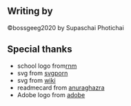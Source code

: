 ## Writing by <br>
©bossgeeg2020 by Supaschai Photichai

## Special thanks
+ school logo from[rnm](http://new.rnm.ac.th/)
+ svg from [svgporn](https://svgporn.com/)
+ svg from [wiki](https://www.wikipedia.org/)
+ readmecard from [anuraghazra](https://github.com/anuraghazra/github-readme-stats)
+ Adobe logo from [adobe](https://www.adobe.com/th_th/)
